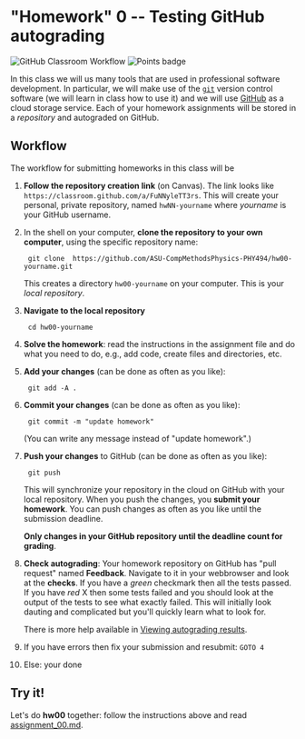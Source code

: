 # "Homework" 0 -- Testing GitHub autograding
![GitHub Classroom Workflow](../../workflows/GitHub%20Classroom%20Workflow/badge.svg?branch=main) ![Points badge](../../blob/badges/.github/badges/points.svg)



In this class we will us many tools that are used in professional
software development. In particular, we will make use of the
[`git`](https://git-scm.com/) version control software (we will learn
in class how to use it) and we will use [GitHub](https://github.com/)
as a cloud storage service. Each of your homework assignments will be
stored in a _repository_ and autograded on GitHub.

## Workflow

The workflow for submitting homeworks in this class will be

1. **Follow the repository creation link** (on Canvas). The link looks
   like `https://classroom.github.com/a/FuNNyleTT3rs`. This will
   create your personal, private repository, named `hwNN-yourname`
   where _yourname_ is your GitHub username.
2. In the shell on your computer, **clone the repository to your own
   computer**, using the specific repository name:

        git clone  https://github.com/ASU-CompMethodsPhysics-PHY494/hw00-yourname.git
	  
   This creates a directory `hw00-yourname` on your computer. This is
   your *local repository*.

3. **Navigate to the local repository**

        cd hw00-yourname

4. **Solve the homework**: read the instructions in the assignment
   file and do what you need to do, e.g., add code, create files and
   directories, etc.
   
5. **Add your changes** (can be done as often as you like):

        git add -A .
	  
6. **Commit your changes** (can be done as often as you like):

        git commit -m "update homework"
	  
   (You can write any message instead of "update homework".)
   
7. **Push your changes** to GitHub (can be done as often as you like):

        git push

   This will synchronize your repository in the cloud on GitHub with
   your local repository. When you push the changes, you **submit your
   homework**. You can push changes as often as you like until the
   submission deadline. 
   
   **Only changes in your GitHub repository until the deadline count
   for grading**.
   
8. **Check autograding**: Your homework repository on GitHub has "pull
   request" named **Feedback**. Navigate to it in your webbrowser and
   look at the **checks**. If you have a _green_ checkmark then all
   the tests passed. If you have _red_ X then some tests failed and
   you should look at the output of the tests to see what exactly
   failed. This will initially look dauting and complicated but you'll
   quickly learn what to look for.
   
   There is more help available in [Viewing autograding
   results](https://docs.github.com/en/free-pro-team@latest/education/manage-coursework-with-github-classroom/view-autograding-results).
   
9. If you have errors then fix your submission and resubmit: `GOTO 4`

10. Else: your done

   
## Try it!

Let's do **hw00** together: follow the instructions above and read
[assignment_00.md](assignment_00.md).

